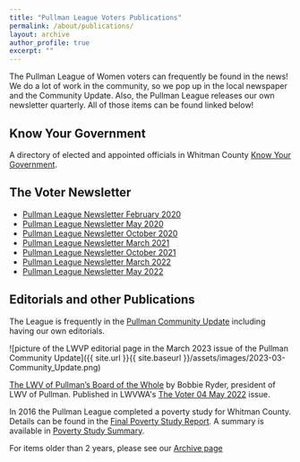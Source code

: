 ```yaml
---
title: "Pullman League Voters Publications"
permalink: /about/publications/
layout: archive
author_profile: true
excerpt: ""
---
```


The Pullman League of Women voters can frequently be found in the news! We do a lot of work in the community, so we pop up in the local newspaper and the Community Update. Also, the Pullman League releases our own newsletter quarterly. All of those items can be found linked below!

## Know Your Government

A directory of elected and appointed officials in Whitman County [Know Your Government](https://lwvpullman.org/docs/_pages/voter_info/TRY3-2023.pdf).

## The Voter Newsletter

* [Pullman League Newsletter February 2020](https://lwvpullman.org/assets/PDFs/VoterNewsletters/2020-2.pdf)
* [Pullman League Newsletter May 2020](https://lwvpullman.org/assets/PDFs/VoterNewsletters/2020-5.pdf)
* [Pullman League Newsletter October 2020](https://lwvpullman.org/assets/PDFs/VoterNewsletters/2020-10.pdf)
* [Pullman League Newsletter March 2021](https://lwvpullman.org/assets/PDFs/VoterNewsletters/2021-3.pdf)
* [Pullman League Newsletter October 2021](https://lwvpullman.org/assets/PDFs/VoterNewsletters/2021-10.pdf)
* [Pullman League Newsletter March 2022](https://lwvpullman.org/assets/PDFs/VoterNewsletters/2022-03.pdf)
* [Pullman League Newsletter May 2022](https://lwvpullman.org/assets/PDFs/VoterNewsletters/2022-5.pdf)


## Editorials and other Publications

The League is frequently in the [Pullman Community Update](https://pullmanchamber.com/live-in-pullman/pullman-community-update/) including having our own editorials.

![picture of the LWVP editorial page in the March 2023 issue of the Pullman Community Update]({{ site.url }}{{ site.baseurl }}/assets/images/2023-03-Community_Update.png)


[The LWV of Pullman’s Board of the Whole](https://lwvwa.org/page-18629/12767181) by Bobbie Ryder, president of LWV of Pullman.  Published in LWVWA's [The Voter 04 May 2022](https://mailchi.mp/lwvwa/this-month-in-league-updates-for-lwvwa-members-2699001?e=90299d6972) issue.

In 2016 the Pullman League completed a poverty study for Whitman County.  Details can be found in the [Final Poverty Study Report](https://www.lwvpullman.org/assets/PDFs/Pov_Study_Final.pdf).  A summary is available in [Poverty Study Summary](https://www.lwvpullman.org/assets/PDFs/Pov_Stdy_Exec_Summary.pdf).



For items older than 2 years, please see our [Archive page](https://lwvpullman.org/about/pubs_archive/)



